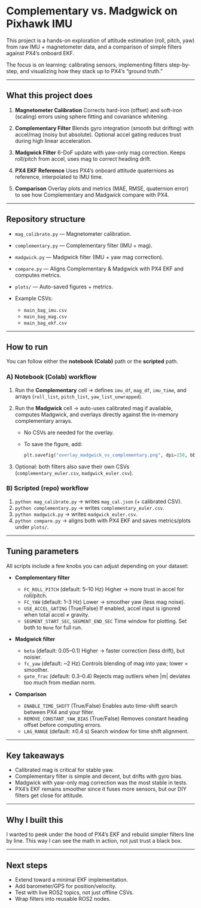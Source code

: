 # Complementary vs. Madgwick on Pixhawk IMU

This project is a hands-on exploration of attitude estimation (roll, pitch, yaw) from raw IMU + magnetometer data, and a comparison of simple filters against PX4’s onboard EKF.

The focus is on learning: calibrating sensors, implementing filters step-by-step, and visualizing how they stack up to PX4’s “ground truth.”

---

## What this project does

1. **Magnetometer Calibration**
   Corrects hard-iron (offset) and soft-iron (scaling) errors using sphere fitting and covariance whitening.

2. **Complementary Filter**
   Blends gyro integration (smooth but drifting) with accel/mag (noisy but absolute). Optional accel gating reduces trust during high linear acceleration.

3. **Madgwick Filter**
   6-DoF update with yaw-only mag correction. Keeps roll/pitch from accel, uses mag to correct heading drift.

4. **PX4 EKF Reference**
   Uses PX4’s onboard attitude quaternions as reference, interpolated to IMU time.

5. **Comparison**
   Overlay plots and metrics (MAE, RMSE, quaternion error) to see how Complementary and Madgwick compare with PX4.

---

## Repository structure

* `mag_calibrate.py` — Magnetometer calibration.
* `complementary.py` — Complementary filter (IMU + mag).
* `madgwick.py` — Madgwick filter (IMU + yaw mag correction).
* `compare.py` — Aligns Complementary & Madgwick with PX4 EKF and computes metrics.
* `plots/` — Auto-saved figures + metrics.
* Example CSVs:

  * `main_bag_imu.csv`
  * `main_bag_mag.csv`
  * `main_bag_ekf.csv`

---

## How to run

You can follow either the **notebook (Colab)** path or the **scripted** path.

### A) Notebook (Colab) workflow

1. Run the **Complementary** cell → defines `imu_df`, `mag_df`, `imu_time`, and arrays (`roll_list`, `pitch_list`, `yaw_list_unwrapped`).
2. Run the **Madgwick** cell → auto-uses calibrated mag if available, computes Madgwick, and overlays directly against the in-memory complementary arrays.

   * No CSVs are needed for the overlay.
   * To save the figure, add:

     ```python
     plt.savefig("overlay_madgwick_vs_complementary.png", dpi=150, bbox_inches="tight")
     ```
3. Optional: both filters also save their own CSVs (`complementary_euler.csv`, `madgwick_euler.csv`).

### B) Scripted (repo) workflow

1. `python mag_calibrate.py` → writes `mag_cal.json` (+ calibrated CSV).
2. `python complementary.py` → writes `complementary_euler.csv`.
3. `python madgwick.py` → writes `madgwick_euler.csv`.
4. `python compare.py` → aligns both with PX4 EKF and saves metrics/plots under `plots/`.

---

## Tuning parameters

All scripts include a few knobs you can adjust depending on your dataset:

* **Complementary filter**

  * `FC_ROLL_PITCH` (default: 5–10 Hz)
    Higher → more trust in accel for roll/pitch.
  * `FC_YAW` (default: 1–3 Hz)
    Lower → smoother yaw (less mag noise).
  * `USE_ACCEL_GATING` (True/False)
    If enabled, accel input is ignored when total accel ≠ gravity.
  * `SEGMENT_START_SEC`, `SEGMENT_END_SEC`
    Time window for plotting. Set both to `None` for full run.

* **Madgwick filter**

  * `beta` (default: 0.05–0.1)
    Higher → faster correction (less drift), but noisier.
  * `fc_yaw` (default: ~2 Hz)
    Controls blending of mag into yaw; lower = smoother.
  * `gate_frac` (default: 0.3–0.4)
    Rejects mag outliers when |m| deviates too much from median norm.

* **Comparison**

  * `ENABLE_TIME_SHIFT` (True/False)
    Enables auto time-shift search between PX4 and your filter.
  * `REMOVE_CONSTANT_YAW_BIAS` (True/False)
    Removes constant heading offset before computing errors.
  * `LAG_RANGE` (default: ±0.4 s)
    Search window for time shift alignment.

---

## Key takeaways

* Calibrated mag is critical for stable yaw.
* Complementary filter is simple and decent, but drifts with gyro bias.
* Madgwick with yaw-only mag correction was the most stable in tests.
* PX4’s EKF remains smoother since it fuses more sensors, but our DIY filters get close for attitude.

---

## Why I built this

I wanted to peek under the hood of PX4’s EKF and rebuild simpler filters line by line. This way I can see the math in action, not just trust a black box.

---

## Next steps

* Extend toward a minimal EKF implementation.
* Add barometer/GPS for position/velocity.
* Test with live ROS2 topics, not just offline CSVs.
* Wrap filters into reusable ROS2 nodes.

